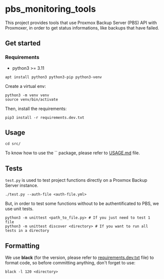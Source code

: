 # pbs_monitoring_tools

This project provides tools that use Proxmox Backup Server (PBS) API with Proxmoxer, in order to get status informations, like backups that have failed.

## Get started

### Requirements

* python3 >= 3.11

```shell
apt install python3 python3-pip python3-venv
```

Create a virtual env:

```shell
python3 -m venv venv
source venv/bin/activate
```

Then, install the requirements:

```shell
pip3 install -r requirements.dev.txt
```

## Usage

```shell
cd src/
```

To know how to use the `` package, please refer to [USAGE.md](USAGE.md) file.

## Tests

`test.py` is used to test project functions directly on a Proxmox Backup Server instance.

```shell
./test.py --auth-file <auth-file.yml>
```

But, in order to test some functions without to be authentificated to PBS, we use unit tests.

```shell
python3 -m unittest <path_to_file.py> # If you just need to test 1 file
python3 -m unittest discover <directory> # If you want to run all tests in a directory
```

## Formatting

We use **black** (for the version, please refer to [requirements.dev.txt](requirements.dev.txt) file) to format code, so before committing anything, don't forget to use:

```shell
black -l 120 <directory>
```
